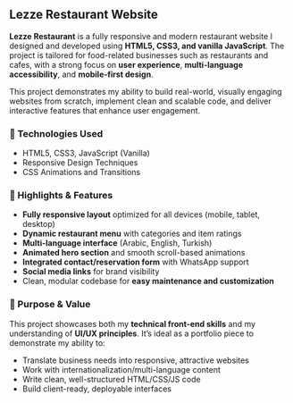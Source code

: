  

## Lezze Restaurant Website 

**Lezze Restaurant** is a fully responsive and modern restaurant website I designed and developed using **HTML5, CSS3, and vanilla JavaScript**. The project is tailored for food-related businesses such as restaurants and cafes, with a strong focus on **user experience**, **multi-language accessibility**, and **mobile-first design**.

This project demonstrates my ability to build real-world, visually engaging websites from scratch, implement clean and scalable code, and deliver interactive features that enhance user engagement.

### 🔧 Technologies Used

* HTML5, CSS3, JavaScript (Vanilla)
* Responsive Design Techniques
* CSS Animations and Transitions

### 🌟 Highlights & Features

* **Fully responsive layout** optimized for all devices (mobile, tablet, desktop)
* **Dynamic restaurant menu** with categories and item ratings
* **Multi-language interface** (Arabic, English, Turkish)
* **Animated hero section** and smooth scroll-based animations
* **Integrated contact/reservation form** with WhatsApp support
* **Social media links** for brand visibility
* Clean, modular codebase for **easy maintenance and customization**

### 🧩 Purpose & Value

This project showcases both my **technical front-end skills** and my understanding of **UI/UX principles**. It’s ideal as a portfolio piece to demonstrate my ability to:

* Translate business needs into responsive, attractive websites
* Work with internationalization/multi-language content
* Write clean, well-structured HTML/CSS/JS code
* Build client-ready, deployable interfaces


